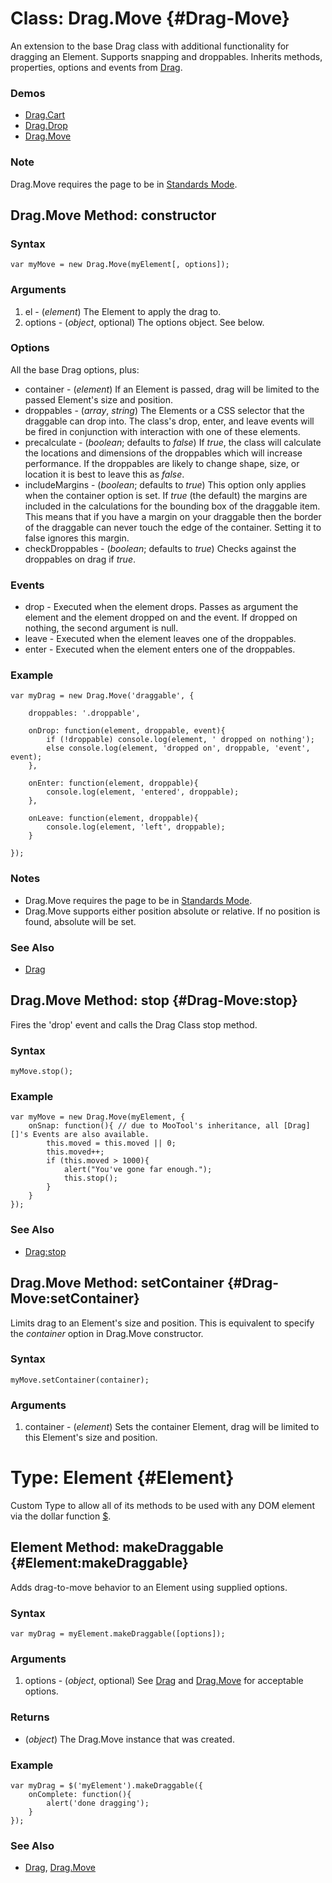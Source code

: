 Class: Drag.Move {#Drag-Move}
=============================

An extension to the base Drag class with additional functionality for dragging an Element.  Supports snapping and droppables.
Inherits methods, properties, options and events from [Drag][].

### Demos

* [Drag.Cart](http://mootools.net/demos/?demo=Drag.Cart)
* [Drag.Drop](http://mootools.net/demos/?demo=Drag.Drop)
* [Drag.Move](http://mootools.net/demos/?demo=Drag.Move)


### Note

Drag.Move requires the page to be in [Standards Mode](http://hsivonen.iki.fi/doctype/).


Drag.Move Method: constructor
-----------------------------

### Syntax

	var myMove = new Drag.Move(myElement[, options]);

### Arguments

1. el      - (*element*) The Element to apply the drag to.
2. options - (*object*, optional) The options object. See below.

### Options

All the base Drag options, plus:

* container  - (*element*) If an Element is passed, drag will be limited to the passed Element's size and position.
* droppables - (*array*, *string*) The Elements or a CSS selector that the draggable can drop into. The class's drop, enter, and leave events will be fired in conjunction with interaction with one of these elements.
* precalculate - (*boolean*; defaults to *false*) If *true*, the class will calculate the locations and dimensions of the droppables which will increase performance. If the droppables are likely to change shape, size, or location it is best to leave this as *false*.
* includeMargins - (*boolean*; defaults to *true*) This option only applies when the container option is set. If *true* (the default) the margins are included in the calculations for the bounding box of the draggable item. This means that if you have a margin on your draggable then the border of the draggable can never touch the edge of the container. Setting it to false ignores this margin.
* checkDroppables - (*boolean*; defaults to *true*) Checks against the droppables on drag if *true*.

### Events

* drop  - Executed when the element drops. Passes as argument the element and the element dropped on and the event. If dropped on nothing, the second argument is null.
* leave - Executed when the element leaves one of the droppables.
* enter - Executed when the element enters one of the droppables.

### Example

	var myDrag = new Drag.Move('draggable', {

		droppables: '.droppable',

		onDrop: function(element, droppable, event){
			if (!droppable) console.log(element, ' dropped on nothing');
			else console.log(element, 'dropped on', droppable, 'event', event);
		},

		onEnter: function(element, droppable){
			console.log(element, 'entered', droppable);
		},

		onLeave: function(element, droppable){
			console.log(element, 'left', droppable);
		}

	});

### Notes

- Drag.Move requires the page to be in [Standards Mode](http://hsivonen.iki.fi/doctype/).
- Drag.Move supports either position absolute or relative. If no position is found, absolute will be set.

### See Also

- [Drag][]


Drag.Move Method: stop {#Drag-Move:stop}
-------------------------------------------------

Fires the 'drop' event and calls the Drag Class stop method.

### Syntax

	myMove.stop();

### Example

	var myMove = new Drag.Move(myElement, {
		onSnap: function(){ // due to MooTool's inheritance, all [Drag][]'s Events are also available.
			this.moved = this.moved || 0;
			this.moved++;
			if (this.moved > 1000){
				alert("You've gone far enough.");
				this.stop();
			}
		}
	});

### See Also

- [Drag:stop][]


Drag.Move Method: setContainer {#Drag-Move:setContainer}
-------------------------------------------------

Limits drag to an Element's size and position.
This is equivalent to specify the *container* option in Drag.Move constructor.

### Syntax

	myMove.setContainer(container);

### Arguments

1. container - (*element*) Sets the container Element, drag will be limited to this Element's size and position.


Type: Element {#Element}
==========================

Custom Type to allow all of its methods to be used with any DOM element via the dollar function [$][].



Element Method: makeDraggable {#Element:makeDraggable}
------------------------------------------------------

Adds drag-to-move behavior to an Element using supplied options.

### Syntax

	var myDrag = myElement.makeDraggable([options]);

### Arguments

1. options - (*object*, optional) See [Drag][] and [Drag.Move](#Drag-Move) for acceptable options.

### Returns

* (*object*) The Drag.Move instance that was created.

### Example

	var myDrag = $('myElement').makeDraggable({
		onComplete: function(){
			alert('done dragging');
		}
	});

### See Also

- [Drag][], [Drag.Move](#Drag-Move)



[$]: /core/Element/Element/#dollar
[Drag]: /more/Drag/Drag/#Drag
[Drag:stop]: /more/Drag/Drag/#Drag:stop
[Element:getPosition]: /core/Element/Element.Dimensions/#Element:getPosition
